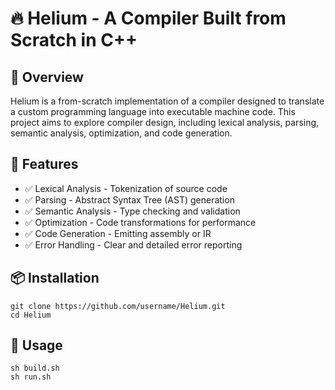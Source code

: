 # 🔥 Helium - A Compiler Built from Scratch in C++

## 📖 Overview

Helium is a from-scratch implementation of a compiler designed to translate a custom programming language into executable machine code. This project aims to explore compiler design, including lexical analysis, parsing, semantic analysis, optimization, and code generation.

## 🚀 Features

* ✅ Lexical Analysis - Tokenization of source code
* ✅ Parsing - Abstract Syntax Tree (AST) generation
* ✅ Semantic Analysis - Type checking and validation
* ✅ Optimization - Code transformations for performance
* ✅ Code Generation - Emitting assembly or IR
* ✅ Error Handling - Clear and detailed error reporting

## 📦 Installation

```
git clone https://github.com/username/Helium.git
cd Helium
```

## 📝 Usage

```
sh build.sh
sh run.sh
```